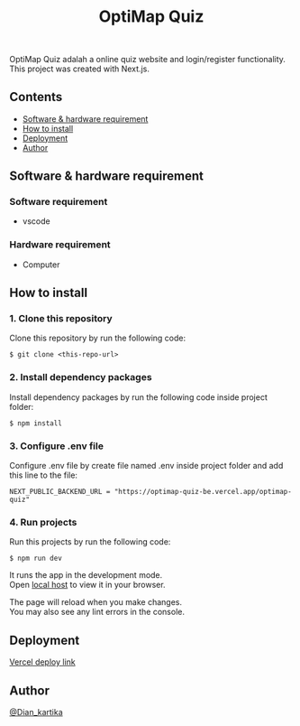 # <div align="center">OptiMap Quiz</div>

<div align="center">

<br/>

</div>

OptiMap Quiz adalah a online quiz website and login/register functionality. This project was created with Next.js. 

## Contents

- [Software & hardware requirement](#software-&-hardware-requirement)
- [How to install](#how-to-install)
- [Deployment](#deployment)
- [Author](#Author)

## Software & hardware requirement
### Software requirement
- vscode

### Hardware requirement
- Computer


## How to install

### 1. Clone this repository

Clone this repository by run the following code:

```
$ git clone <this-repo-url>
```

### 2. Install dependency packages

Install dependency packages by run the following code inside project folder:

```
$ npm install
```

### 3. Configure .env file

Configure .env file by create file named .env inside project folder and add this line to the file:

```
NEXT_PUBLIC_BACKEND_URL = "https://optimap-quiz-be.vercel.app/optimap-quiz"
```

### 4. Run projects

Run this projects by run the following code:

```
$ npm run dev
```

It runs the app in the development mode.\
Open [local host](http://localhost:3000) to view it in your browser.

The page will reload when you make changes.\
You may also see any lint errors in the console.

## Deployment

[Vercel deploy link](https://fazzpay-zwallet.vercel.app/)

## Author

[@Dian_kartika](https://github.com/Diankrs30/)